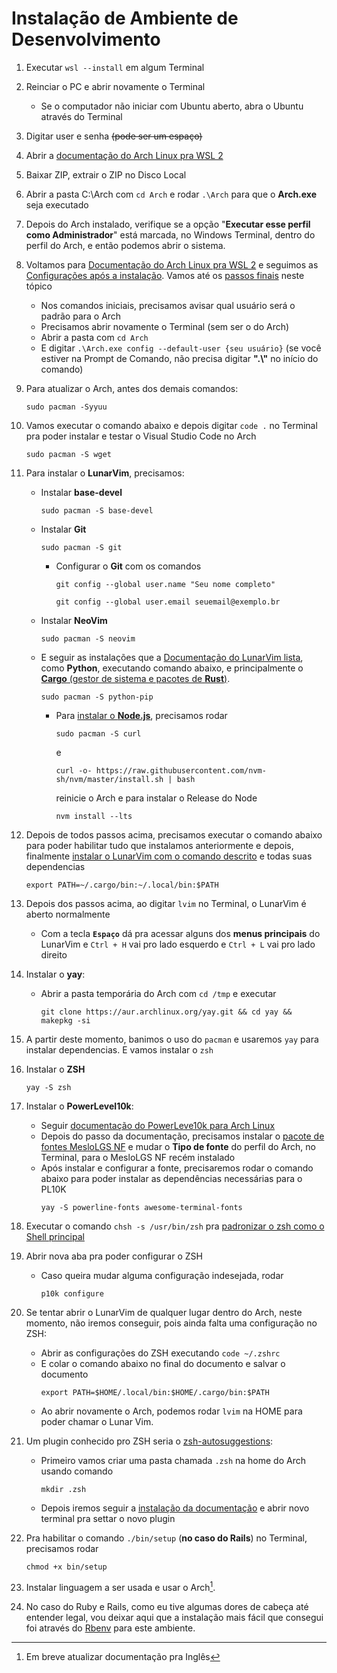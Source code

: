 # Instalação de Ambiente de Desenvolvimento

1. Executar ```wsl --install``` em algum Terminal

2. Reinciar o PC e abrir novamente o Terminal
    - Se o computador não iniciar com Ubuntu aberto, abra o Ubuntu através do Terminal

3. Digitar user e senha ~~(pode ser um espaço)~~

4. Abrir a [documentação do Arch Linux pra WSL 2][def]

5. Baixar ZIP, extrair o ZIP no Disco Local

6. Abrir a pasta C:\Arch com ```cd Arch``` e rodar ```.\Arch``` para que o **Arch.exe** seja executado

7. Depois do Arch instalado, verifique se a opção "**Executar esse perfil como Administrador**" está marcada, no Windows Terminal, dentro do perfil do Arch, e então podemos abrir o sistema.

8. Voltamos para [Documentação do Arch Linux pra WSL 2][def] e seguimos as [Configurações após a instalação][def2]. Vamos até os [passos finais][def8] neste tópico
    - Nos comandos iniciais, precisamos avisar qual usuário será o padrão para o Arch
    - Precisamos abrir novamente o Terminal (sem ser o do Arch)
    - Abrir a pasta com ```cd Arch```
    - E digitar ```.\Arch.exe config --default-user {seu usuário}``` (se você estiver na Prompt de Comando, não precisa digitar **".\\"** no início do comando)

9. Para atualizar o Arch, antes dos demais comandos:
    ```shell
    sudo pacman -Syyuu
    ```

10. Vamos executar o comando abaixo e depois digitar ```code .``` no Terminal pra poder instalar e testar o Visual Studio Code no Arch
    ```shell
    sudo pacman -S wget
    ```

11. Para instalar o **LunarVim**, precisamos:
    - Instalar **base-devel**
        ```shell
        sudo pacman -S base-devel
        ```
    - Instalar **Git**
        ```shell
        sudo pacman -S git
        ```
        - Configurar o **Git** com os comandos
             ```shell
             git config --global user.name "Seu nome completo"
             ```
             ```shell
             git config --global user.email seuemail@exemplo.br
             ```
    - Instalar **NeoVim**
        ```shell
        sudo pacman -S neovim
        ```
    - E seguir as instalações que a [Documentação do LunarVim lista][def3], como **Python**, executando comando abaixo, e principalmente o [**Cargo** (gestor de sistema e pacotes de **Rust**)][def7].
        ```shell
        sudo pacman -S python-pip
        ```
        - Para [instalar o **Node.js**](https://learn.microsoft.com/pt-br/windows/dev-environment/javascript/nodejs-on-wsl#install-nvm-nodejs-and-npm), precisamos rodar
            ```shell
            sudo pacman -S curl
            ```
            e
            ```shell
            curl -o- https://raw.githubusercontent.com/nvm-sh/nvm/master/install.sh | bash
            ```
            reinicie o Arch e para instalar o Release do Node
            ```shell
            nvm install --lts
            ```

12. Depois de todos passos acima, precisamos executar o comando abaixo para poder habilitar tudo que instalamos anteriormente e depois, finalmente [instalar o LunarVim com o comando descrito][def9] e todas suas dependencias
    ```shell
    export PATH=~/.cargo/bin:~/.local/bin:$PATH
    ```

13. Depois dos passos acima, ao digitar ```lvim``` no Terminal, o LunarVim é aberto normalmente
    - Com a tecla **```Espaço```** dá pra acessar alguns dos **menus principais** do LunarVim e ```Ctrl + H``` vai pro lado esquerdo e ```Ctrl + L``` vai pro lado direito

14. Instalar o **yay**:
    - Abrir a pasta temporária do Arch com ```cd /tmp``` e executar
        ```shell
        git clone https://aur.archlinux.org/yay.git && cd yay && makepkg -si
        ```

15. A partir deste momento, banimos o uso do ```pacman``` e usaremos ```yay``` para instalar dependencias. E vamos instalar o ```zsh```

16. Instalar o **ZSH**
    ```shell
    yay -S zsh
    ```

17. Instalar o **PowerLevel10k**:
    - Seguir [documentação do PowerLeve10k para Arch Linux][def4]
    - Depois do passo da documentação, precisamos instalar o [pacote de fontes MesloLGS NF][def10] e mudar o **Tipo de fonte** do perfil do Arch, no Terminal, para o MesloLGS NF recém instalado
    - Após instalar e configurar a fonte, precisaremos rodar o comando abaixo para poder instalar as dependências necessárias para o PL10K
        ```shell
        yay -S powerline-fonts awesome-terminal-fonts
        ```

18. Executar o comando ```chsh -s /usr/bin/zsh``` pra [padronizar o zsh como o Shell principal][def5]

19. Abrir nova aba pra poder configurar o ZSH
    - Caso queira mudar alguma configuração indesejada, rodar
        ```shell
        p10k configure
        ```

20. Se tentar abrir o LunarVim de qualquer lugar dentro do Arch, neste momento, não iremos conseguir, pois ainda falta uma configuração no ZSH:
    - Abrir as configurações do ZSH executando ```code ~/.zshrc```
    - E colar o comando abaixo no final do documento e salvar o documento
        ```shell
        export PATH=$HOME/.local/bin:$HOME/.cargo/bin:$PATH
        ```
    - Ao abrir novamente o Arch, podemos rodar ```lvim``` na HOME para poder chamar o Lunar Vim.

21. Um plugin conhecido pro ZSH seria o [zsh-autosuggestions][def6]:
    - Primeiro vamos criar uma pasta chamada ```.zsh``` na home do Arch usando comando
        ```shell
        mkdir .zsh
        ```
    - Depois iremos seguir a [instalação da documentação][def6] e abrir novo terminal pra settar o novo plugin

22. Pra habilitar o comando ```./bin/setup``` (**no caso do Rails**) no Terminal, precisamos rodar
    ```shell
    chmod +x bin/setup
    ```

23. Instalar linguagem a ser usada e usar o Arch[^1].

24. No caso do Ruby e Rails, como eu tive algumas dores de cabeça até entender legal, vou deixar aqui que a instalação mais fácil que consegui foi através do [Rbenv][def11] para este ambiente.

[^1]: Em breve atualizar documentação pra Inglês

[def]: https://wsldl-pg.github.io/ArchW-docs/locale/pt-BR/How-to-Setup/
[def2]: https://wsldl-pg.github.io/ArchW-docs/locale/pt-BR/How-to-Setup/#configura%C3%A7%C3%A3o-ap%C3%B3s-a-instala%C3%A7%C3%A3o
[def3]: https://www.lunarvim.org/docs/installation#prerequisites
[def4]: https://github.com/romkatv/powerlevel10k#arch-linux
[def5]: https://github.com/ohmyzsh/ohmyzsh/wiki/Installing-ZSH
[def6]: https://github.com/zsh-users/zsh-autosuggestions/blob/master/INSTALL.md#manual-git-clone
[def7]: https://www.rust-lang.org/tools/install
[def8]: https://wsldl-pg.github.io/ArchW-docs/locale/pt-BR/How-to-Setup/#inicializar-o-chaveiro
[def9]: https://www.lunarvim.org/docs/installation#release
[def10]: https://github.com/romkatv/powerlevel10k#manual-font-installation
[def11]: https://github.com/rbenv/rbenv#basic-git-checkout
